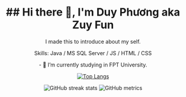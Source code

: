 <h1 align="center">## Hi there 👋, I'm Duy Phương aka Zuy Fun</h1>

<div align="center">
<p>I made this to introduce about my self.</p>
<p>Skills: Java / MS SQL Server / JS / HTML / CSS</p>
<p>- 🔭 I’m currently studying in FPT University. </p>

<div>
  
[![Top Langs](https://github-readme-stats.vercel.app/api/top-langs/?username=zuyfun)](https://github.com/anuraghazra/github-readme-stats)

</div>

![GitHub streak stats](https://github-readme-streak-stats.herokuapp.com/?user=zuyfun)
![GitHub metrics](https://metrics.lecoq.io/zuyfun)  

</div>

